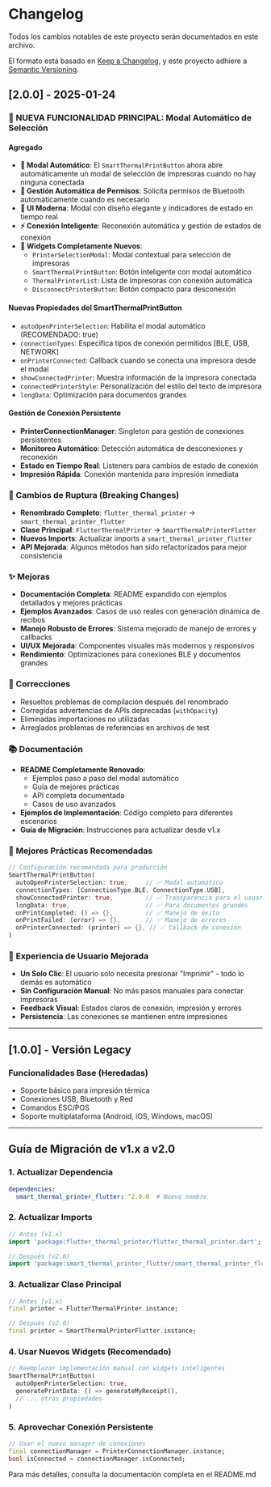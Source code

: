 # Changelog

Todos los cambios notables de este proyecto serán documentados en este archivo.

El formato está basado en [Keep a Changelog](https://keepachangelog.com/en/1.0.0/),
y este proyecto adhiere a [Semantic Versioning](https://semver.org/spec/v2.0.0.html).

## [2.0.0] - 2025-01-24

### 🚀 NUEVA FUNCIONALIDAD PRINCIPAL: Modal Automático de Selección

#### Agregado
- **🎯 Modal Automático**: El `SmartThermalPrintButton` ahora abre automáticamente un modal de selección de impresoras cuando no hay ninguna conectada
- **🔐 Gestión Automática de Permisos**: Solicita permisos de Bluetooth automáticamente cuando es necesario
- **📱 UI Moderna**: Modal con diseño elegante y indicadores de estado en tiempo real
- **⚡ Conexión Inteligente**: Reconexión automática y gestión de estados de conexión
- **🎨 Widgets Completamente Nuevos**:
  - `PrinterSelectionModal`: Modal contextual para selección de impresoras
  - `SmartThermalPrintButton`: Botón inteligente con modal automático
  - `ThermalPrinterList`: Lista de impresoras con conexión automática
  - `DisconnectPrinterButton`: Botón compacto para desconexión

#### Nuevas Propiedades del SmartThermalPrintButton
- `autoOpenPrinterSelection`: Habilita el modal automático (RECOMENDADO: true)
- `connectionTypes`: Especifica tipos de conexión permitidos [BLE, USB, NETWORK]
- `onPrinterConnected`: Callback cuando se conecta una impresora desde el modal
- `showConnectedPrinter`: Muestra información de la impresora conectada
- `connectedPrinterStyle`: Personalización del estilo del texto de impresora
- `longData`: Optimización para documentos grandes

#### Gestión de Conexión Persistente
- **PrinterConnectionManager**: Singleton para gestión de conexiones persistentes
- **Monitoreo Automático**: Detección automática de desconexiones y reconexión
- **Estado en Tiempo Real**: Listeners para cambios de estado de conexión
- **Impresión Rápida**: Conexión mantenida para impresión inmediata

### 🔄 Cambios de Ruptura (Breaking Changes)
- **Renombrado Completo**: `flutter_thermal_printer` → `smart_thermal_printer_flutter`
- **Clase Principal**: `FlutterThermalPrinter` → `SmartThermalPrinterFlutter`
- **Nuevos Imports**: Actualizar imports a `smart_thermal_printer_flutter`
- **API Mejorada**: Algunos métodos han sido refactorizados para mejor consistencia

### ✨ Mejoras
- **Documentación Completa**: README expandido con ejemplos detallados y mejores prácticas
- **Ejemplos Avanzados**: Casos de uso reales con generación dinámica de recibos
- **Manejo Robusto de Errores**: Sistema mejorado de manejo de errores y callbacks
- **UI/UX Mejorada**: Componentes visuales más modernos y responsivos
- **Rendimiento**: Optimizaciones para conexiones BLE y documentos grandes

### 🐛 Correcciones
- Resueltos problemas de compilación después del renombrado
- Corregidas advertencias de APIs deprecadas (`withOpacity`)
- Eliminadas importaciones no utilizadas
- Arreglados problemas de referencias en archivos de test

### 📚 Documentación
- **README Completamente Renovado**: 
  - Ejemplos paso a paso del modal automático
  - Guía de mejores prácticas
  - API completa documentada
  - Casos de uso avanzados
- **Ejemplos de Implementación**: Código completo para diferentes escenarios
- **Guía de Migración**: Instrucciones para actualizar desde v1.x

### 🔧 Mejores Prácticas Recomendadas
```dart
// Configuración recomendada para producción
SmartThermalPrintButton(
  autoOpenPrinterSelection: true,     // ✅ Modal automático
  connectionTypes: [ConnectionType.BLE, ConnectionType.USB],
  showConnectedPrinter: true,         // ✅ Transparencia para el usuario
  longData: true,                     // ✅ Para documentos grandes
  onPrintCompleted: () => {},         // ✅ Manejo de éxito
  onPrintFailed: (error) => {},       // ✅ Manejo de errores
  onPrinterConnected: (printer) => {}, // ✅ Callback de conexión
)
```

### 🎯 Experiencia de Usuario Mejorada
- **Un Solo Clic**: El usuario solo necesita presionar "Imprimir" - todo lo demás es automático
- **Sin Configuración Manual**: No más pasos manuales para conectar impresoras
- **Feedback Visual**: Estados claros de conexión, impresión y errores
- **Persistencia**: Las conexiones se mantienen entre impresiones

---

## [1.0.0] - Versión Legacy

### Funcionalidades Base (Heredadas)
- Soporte básico para impresión térmica
- Conexiones USB, Bluetooth y Red
- Comandos ESC/POS
- Soporte multiplataforma (Android, iOS, Windows, macOS)

---

## Guía de Migración de v1.x a v2.0

### 1. Actualizar Dependencia
```yaml
dependencies:
  smart_thermal_printer_flutter: ^2.0.0  # Nuevo nombre
```

### 2. Actualizar Imports
```dart
// Antes (v1.x)
import 'package:flutter_thermal_printer/flutter_thermal_printer.dart';

// Después (v2.0)
import 'package:smart_thermal_printer_flutter/smart_thermal_printer_flutter_lib.dart';
```

### 3. Actualizar Clase Principal
```dart
// Antes (v1.x)
final printer = FlutterThermalPrinter.instance;

// Después (v2.0)
final printer = SmartThermalPrinterFlutter.instance;
```

### 4. Usar Nuevos Widgets (Recomendado)
```dart
// Reemplazar implementación manual con widgets inteligentes
SmartThermalPrintButton(
  autoOpenPrinterSelection: true,
  generatePrintData: () => generateMyReceipt(),
  // ... otras propiedades
)
```

### 5. Aprovechar Conexión Persistente
```dart
// Usar el nuevo manager de conexiones
final connectionManager = PrinterConnectionManager.instance;
bool isConnected = connectionManager.isConnected;
```

Para más detalles, consulta la documentación completa en el README.md
